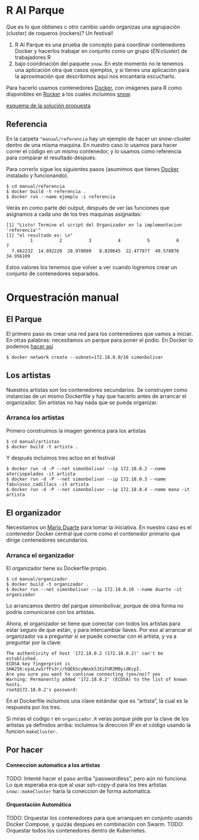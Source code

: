 <!-- README.md is generated from README.Rmd. Please edit that file -->

# R Al Parque

Que es lo que obtienes c otro cambio uando organizas una agrupación
(cluster) de roqueros (rockers)? Un festival!

1.  R Al Parque es una prueba de concepto para coordinar contenedores
    Docker y hacerlos trabajar en conjunto como un grupo (*EN:cluster*)
    de trabajadores R
2.  bajo coordinación del paquete `snow`. En este momento no le tenemos
    una aplicación otra que casos ejemplos, y si tienes una aplicación
    para la aproximación que describimos aquí nos encantaría escucharlo.

Para hacerlo usamos contenedores [Docker](https://docker.com), con
imágenes para R como disponibles en
[Rocker](https://github.com/rocker-org/rocker) a los cuales incluimos
[snow](https://cran.r-project.org/web/packages/snow/index.html).

[esquema de la solución propuesta](esquema.png)

## Referencia

En la carpeta `"manual/referencia` hay un ejemplo de hacer un
snow-cluster dentro de una misma maquina. En nuestro caso lo usamos para
hacer correr el código en un mismo contenedor, y lo usamos como
referencia para comparar el resultado después.

Para correrlo sigue los siguientes pasos (asumimos que tienes
[Docker](https://docker.com) instalado y funcionando).

    $ cd manual/referencia
    $ docker build -t referencia .
    $ docker run --name ejemplo -i referencia

Verás en como parte del output, después de ver las funciones que
asignamos a cada uno de los tres maquinas asignadas:

    [1] "Listo! Termine el script del Organizador en la implementacion 'referencia'"
    [1] "el resultado es: \n"
             1          2          3          4          5          6          7 
      7.662232  14.892228  28.978089   8.820645  22.477977  49.578876  34.956109 

Estos valores los tenemos que volver a ver cuando logremos crear un
conjunto de contenedores separados.

# Orquestración manual

## El Parque

El primero paso es crear una red para los contenedores que vamos a
iniciar. En otras palabras: necesitamos un parque para poner el podio.
En Docker lo podemos [hacer
así](http://stackoverflow.com/questions/27937185/assign-static-ip-to-docker-container/35359185#35359185)

    $ docker network create --subnet=172.18.0.0/16 simonbolivar

## Los artistas

Nuestros artistas son los contenedores secundarios. Se construyen como
instancias de un mismo Dockerfile y hay que hacerlo antes de arrancar el
organizador. Sin artistas no hay nada que se pueda organizar.

### Arranca los artistas

Primero construimos la imagen genérica para los artistas

    $ cd manual/artistas
    $ docker build -t artista .

Y después incluimos tres actos en el festival

    $ docker run -d -P --net simonbolivar --ip 172.18.0.2 --name aterciopelados -it artista
    $ docker run -d -P --net simonbolivar --ip 172.18.0.3 --name fabulosos_cadillacs -it artista
    $ docker run -d -P --net simonbolivar --ip 172.18.0.4 --name mana -it artista

## El organizador

Necesitamos un [Mario
Duarte](https://es.wikipedia.org/wiki/Rock_al_Parque) para tomar la
iniciativa. En nuestro caso es el contenedor Docker central que corre
como el contenedor primario que dirige contenedores secundarios.

### Arranca el organizador

El organizador tiene su Dockerfile propio.

    $ cd manual/organizador
    $ docker build -t organizador .
    $ docker run --net simonbolivar --ip 172.18.0.10 --name duarte -it organizador

Lo arrancamos dentro del parque simonbolivar, porque de otra forma no
podria comunicarse con los artistas.

Ahora, el organizador se tiene que conectar con todos los artistas para
estar seguro de que están, y para intercambiar llaves. Por eso al
arrancar el organizador va a preguntar si se puede conectar con el
artista, y va a preguntar por la clave:

    The authenticity of host '172.18.0.2 (172.18.0.2)' can't be established.
    ECDSA key fingerprint is SHA256:oyaLzw1rfFs3r//hQE6ScyNmxk5JXiFUR3M0yidKcpI.
    Are you sure you want to continue connecting (yes/no)? yes
    Warning: Permanently added '172.18.0.2' (ECDSA) to the list of known hosts.
    root@172.18.0.2's password: 

En el Dockerfile incluimos una clave estándar que es “artista”, la cual
es la respuesta por los tres.

Si miras el codigo r en `organizador.R` veras porque pide por la clave
de los artistas ya definidos arriba: incluimos la direccion IP en el
código usando la funcion `makeCluster`.

## Por hacer

#### Conneccion automatica a los artistas

TODO: Intenté hacer el paso arriba “passwordless”, pero aún no funciona.
Lo que esperaba era que al usar ssh-copy-d para los tres artistas
`snow::makeCluster` haría la coneccion de forma automatica.

#### Orquestación Automática

TODO: Orquestar los contenedores para que arranquen en conjunto usando
Docker Compose, y quizás despues en combinación con Swarm. TODO:
Orquestar todos los contenedores dentro de Kubernetes.
